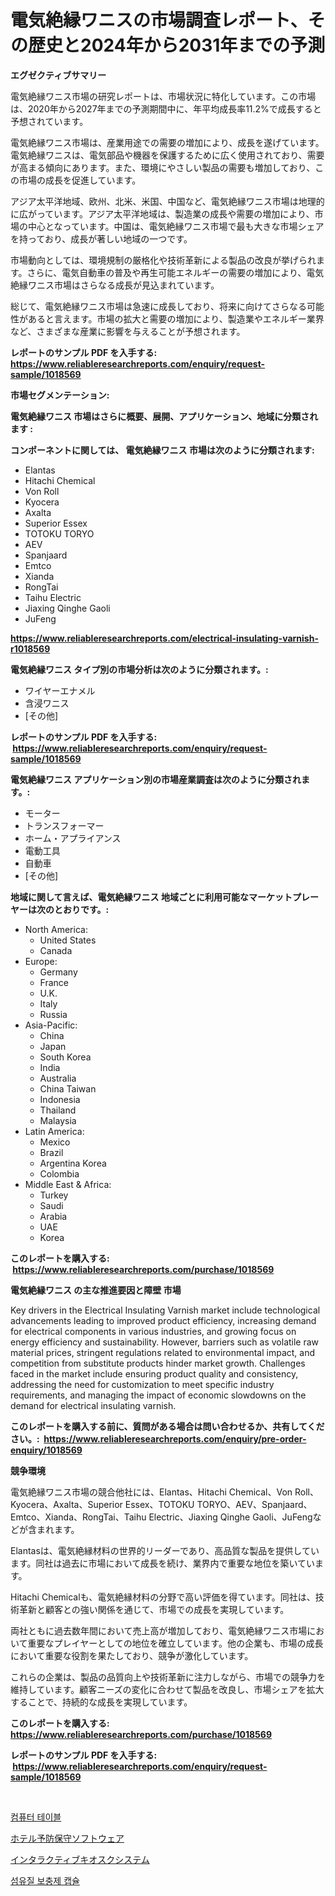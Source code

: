 <p><h1>電気絶縁ワニスの市場調査レポート、その歴史と2024年から2031年までの予測</h1></p><p><strong>エグゼクティブサマリー</strong></p>
<p><p>電気絶縁ワニス市場の研究レポートは、市場状況に特化しています。この市場は、2020年から2027年までの予測期間中に、年平均成長率11.2%で成長すると予想されています。</p><p>電気絶縁ワニス市場は、産業用途での需要の増加により、成長を遂げています。電気絶縁ワニスは、電気部品や機器を保護するために広く使用されており、需要が高まる傾向にあります。また、環境にやさしい製品の需要も増加しており、この市場の成長を促進しています。</p><p>アジア太平洋地域、欧州、北米、米国、中国など、電気絶縁ワニス市場は地理的に広がっています。アジア太平洋地域は、製造業の成長や需要の増加により、市場の中心となっています。中国は、電気絶縁ワニス市場で最も大きな市場シェアを持っており、成長が著しい地域の一つです。</p><p>市場動向としては、環境規制の厳格化や技術革新による製品の改良が挙げられます。さらに、電気自動車の普及や再生可能エネルギーの需要の増加により、電気絶縁ワニス市場はさらなる成長が見込まれています。</p><p>総じて、電気絶縁ワニス市場は急速に成長しており、将来に向けてさらなる可能性があると言えます。市場の拡大と需要の増加により、製造業やエネルギー業界など、さまざまな産業に影響を与えることが予想されます。</p></p>
<p><strong>レポートのサンプル PDF を入手する: <a href="https://www.reliableresearchreports.com/enquiry/request-sample/1018569">https://www.reliableresearchreports.com/enquiry/request-sample/1018569</a></strong></p>
<p><strong>市場セグメンテーション:</strong></p>
<p><strong> 電気絶縁ワニス 市場はさらに概要、展開、アプリケーション、地域に分類されます :</strong></p>
<p><strong>コンポーネントに関しては、 電気絶縁ワニス 市場は次のように分類されます: &nbsp;</strong></p>
<p><ul><li>Elantas</li><li>Hitachi Chemical</li><li>Von Roll</li><li>Kyocera</li><li>Axalta</li><li>Superior Essex</li><li>TOTOKU TORYO</li><li>AEV</li><li>Spanjaard</li><li>Emtco</li><li>Xianda</li><li>RongTai</li><li>Taihu Electric</li><li>Jiaxing Qinghe Gaoli</li><li>JuFeng</li></ul></p>
<p><strong><a href="https://www.reliableresearchreports.com/electrical-insulating-varnish-r1018569">https://www.reliableresearchreports.com/electrical-insulating-varnish-r1018569</a></strong></p>
<p><strong> 電気絶縁ワニス タイプ別の市場分析は次のように分類されます。:</strong></p>
<p><ul><li>ワイヤーエナメル</li><li>含浸ワニス</li><li>[その他]</li></ul></p>
<p><strong>レポートのサンプル PDF を入手する: &nbsp;<a href="https://www.reliableresearchreports.com/enquiry/request-sample/1018569">https://www.reliableresearchreports.com/enquiry/request-sample/1018569</a></strong></p>
<p><strong> 電気絶縁ワニス アプリケーション別の市場産業調査は次のように分類されます。:</strong></p>
<p><ul><li>モーター</li><li>トランスフォーマー</li><li>ホーム・アプライアンス</li><li>電動工具</li><li>自動車</li><li>[その他]</li></ul></p>
<p><strong>地域に関して言えば、電気絶縁ワニス 地域ごとに利用可能なマーケットプレーヤーは次のとおりです。:</strong></p>
<p><ul>
    <li>
        North America:
        <ul>
            <li>United States</li>
            <li>Canada</li>
        </ul>
    </li>
    <li>
        Europe:
        <ul>
            <li>Germany</li>
            <li>France</li>
            <li>U.K.</li>
            <li>Italy</li>
            <li>Russia</li>
        </ul>
    </li>
    <li>
        Asia-Pacific:
        <ul>
            <li>China</li>
            <li>Japan</li>
            <li>South Korea</li>
            <li>India</li>
            <li>Australia</li>
            <li>China Taiwan</li>
            <li>Indonesia</li>
            <li>Thailand</li>
            <li>Malaysia</li>
        </ul>
    </li>
    <li>
        Latin America:
        <ul>
            <li>Mexico</li>
            <li>Brazil</li>
            <li>Argentina Korea</li>
            <li>Colombia</li>
        </ul>
    </li>
    <li>
        Middle East & Africa:
        <ul>
            <li>Turkey</li>
            <li>Saudi</li>
            <li>Arabia</li>
            <li>UAE</li>
            <li>Korea</li>
        </ul>
    </li>
    </ul></p>
<p><strong>このレポートを購入する: &nbsp;<a href="https://www.reliableresearchreports.com/purchase/1018569">https://www.reliableresearchreports.com/purchase/1018569</a></strong></p>
<p><strong>電気絶縁ワニス の主な推進要因と障壁 市場</strong></p>
<p><p>Key drivers in the Electrical Insulating Varnish market include technological advancements leading to improved product efficiency, increasing demand for electrical components in various industries, and growing focus on energy efficiency and sustainability. However, barriers such as volatile raw material prices, stringent regulations related to environmental impact, and competition from substitute products hinder market growth. Challenges faced in the market include ensuring product quality and consistency, addressing the need for customization to meet specific industry requirements, and managing the impact of economic slowdowns on the demand for electrical insulating varnish.</p></p>
<p><strong>このレポートを購入する前に、質問がある場合は問い合わせるか、共有してください。:&nbsp; <a href="https://www.reliableresearchreports.com/enquiry/pre-order-enquiry/1018569">https://www.reliableresearchreports.com/enquiry/pre-order-enquiry/1018569</a></strong></p>
<p><strong>競争環境</strong></p>
<p><p>電気絶縁ワニス市場の競合他社には、Elantas、Hitachi Chemical、Von Roll、Kyocera、Axalta、Superior Essex、TOTOKU TORYO、AEV、Spanjaard、Emtco、Xianda、RongTai、Taihu Electric、Jiaxing Qinghe Gaoli、JuFengなどが含まれます。</p><p>Elantasは、電気絶縁材料の世界的リーダーであり、高品質な製品を提供しています。同社は過去に市場において成長を続け、業界内で重要な地位を築いています。</p><p>Hitachi Chemicalも、電気絶縁材料の分野で高い評価を得ています。同社は、技術革新と顧客との強い関係を通じて、市場での成長を実現しています。</p><p>両社ともに過去数年間において売上高が増加しており、電気絶縁ワニス市場において重要なプレイヤーとしての地位を確立しています。他の企業も、市場の成長において重要な役割を果たしており、競争が激化しています。</p><p>これらの企業は、製品の品質向上や技術革新に注力しながら、市場での競争力を維持しています。顧客ニーズの変化に合わせて製品を改良し、市場シェアを拡大することで、持続的な成長を実現しています。</p></p>
<p><strong>このレポートを購入する: &nbsp; <a href="https://www.reliableresearchreports.com/purchase/1018569">https://www.reliableresearchreports.com/purchase/1018569</a></strong></p>
<p><strong>レポートのサンプル PDF を入手する: &nbsp;<a href="https://www.reliableresearchreports.com/enquiry/request-sample/1018569">https://www.reliableresearchreports.com/enquiry/request-sample/1018569</a></strong><strong></strong></p>
<p>&nbsp;</p>
<p><p><a href="https://medium.com/@gummibear5656757/%EC%BB%B4%ED%93%A8%ED%84%B0-%ED%85%8C%EC%9D%B4%EB%B8%94-%EC%8B%9C%EC%9E%A5-%EA%B7%9C%EB%AA%A8-%EC%8B%9C%EC%9E%A5-%EC%A0%84%EB%A7%9D-%EB%B0%8F-%EC%8B%9C%EC%9E%A5-%EC%98%88%EC%B8%A1-2024%EB%85%84%EB%B6%80%ED%84%B0-2031%EB%85%84-7e17441bc785">컴퓨터 테이블</a></p><p><a href="https://medium.com/@isomgleason2023/%E3%83%9B%E3%83%86%E3%83%AB%E4%BA%88%E9%98%B2%E4%BF%9D%E5%AE%88%E3%82%BD%E3%83%95%E3%83%88%E3%82%A6%E3%82%A7%E3%82%A2%E5%B8%82%E5%A0%B4%E3%81%AE%E8%A6%8F%E6%A8%A1-cagr-%E3%83%88%E3%83%AC%E3%83%B3%E3%83%892024-2030-6854dcf040b8">ホテル予防保守ソフトウェア</a></p><p><a href="https://medium.com/@josephee58/%E3%82%A4%E3%83%B3%E3%82%BF%E3%83%A9%E3%82%AF%E3%83%86%E3%82%A3%E3%83%96%E3%82%AD%E3%82%AA%E3%82%B9%E3%82%AF%E3%82%B7%E3%82%B9%E3%83%86%E3%83%A0%E5%B8%82%E5%A0%B4%E3%81%AF-%E5%B8%82%E5%A0%B4%E3%82%B7%E3%82%A7%E3%82%A2-%E3%82%B5%E3%82%A4%E3%82%BA-2031%E5%B9%B4%E3%81%BE%E3%81%A7%E3%81%AE%E4%BA%88%E6%B8%AC%E3%81%BE%E3%81%A7%E3%82%92%E9%87%8D%E7%82%B9%E7%9A%84%E3%81%AB%E5%8F%96%E3%82%8A%E7%B5%84%E3%82%93%E3%81%A7%E3%81%84%E3%81%BE%E3%81%99-dd00ef258510">インタラクティブキオスクシステム</a></p><p><a href="https://medium.com/@leatharoan20231/2024%EB%85%84%EB%B6%80%ED%84%B0-2031%EB%85%84%EA%B9%8C%EC%A7%80%EC%9D%98-%EA%B8%B0%EA%B0%84%EC%9D%84-%EC%9C%84%ED%95%9C-%EC%84%AC%EC%9C%A0-%EB%B3%B4%EC%B6%A9%EC%A0%9C-%EC%BA%A1%EC%8A%90-%EC%8B%9C%EC%9E%A5-%EB%B6%84%EC%84%9D-%EB%B0%8F-%EC%98%88%EC%B8%A1%EC%9E%85%EB%8B%88%EB%8B%A4-e88cc081a87f">섬유질 보충제 캡슐</a></p></p>